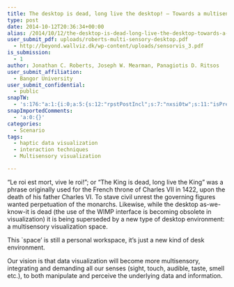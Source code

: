 ```yaml
---
title: The desktop is dead, long live the desktop! – Towards a multisensory desktop for visualization
type: post
date: 2014-10-12T20:36:34+00:00
alias: /2014/10/12/the-desktop-is-dead-long-live-the-desktop-towards-a-multisensory-desktop-for-visualization/
user_submit_pdf: uploads/roberts-multi-sensory-desktop.pdf
  - http://beyond.wallviz.dk/wp-content/uploads/sensorvis_3.pdf
is_submission:
  - 1
author: Jonathan C. Roberts, Joseph W. Mearman, Panagiotis D. Ritsos
user_submit_affiliation:
  - Bangor University
user_submit_confidential:
  - public
snapTW:
  - 's:176:"a:1:{i:0;a:5:{s:12:"rpstPostIncl";s:7:"nxsi0tw";s:11:"isPrePosted";s:1:"1";s:8:"isPosted";s:1:"1";s:4:"pgID";s:18:"523530507611832320";s:5:"pDate";s:19:"2014-10-18 17:48:34";}}";'
snapImportedComments:
  - 'a:0:{}'
categories:
  - Scenario
tags:
  - haptic data visualization
  - interaction techniques
  - Multisensory visualization

---
```

&#8220;Le roi est mort, vive le roi!&#8221;; or &#8220;The King is dead, long live the King&#8221; was a phrase originally used for the French throne of Charles VII in 1422, upon the death of his father Charles VI. To stave civil unrest the governing figures wanted perpetuation of the monarchs. Likewise, while the desktop as-we-know-it is dead (the use of the WIMP interface is becoming obsolete in visualization) it is being superseded by a new type of desktop environment: a multisensory visualization space. 

This \`space&#8217; is still a personal workspace, it&#8217;s just a new kind of desk environment. 

Our vision is that data visualization will become more multisensory, integrating and demanding all our senses (sight, touch, audible, taste, smell etc.), to both manipulate and perceive the underlying data and information.